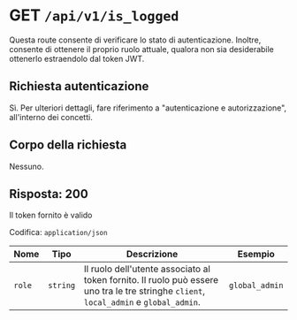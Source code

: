 # GET `/api/v1/is_logged`

Questa route consente di verificare lo stato di autenticazione. Inoltre, consente di ottenere il proprio ruolo attuale, qualora non sia desiderabile ottenerlo estraendolo dal token JWT.

## Richiesta autenticazione

Sì. Per ulteriori dettagli, fare riferimento a "autenticazione e autorizzazione", all'interno dei concetti.
<!-- TODO: passare ad usare la citazione @procedura_autenticazione -->

## Corpo della richiesta

Nessuno.

## Risposta: 200

Il token fornito è valido

Codifica: `application/json`
<!--typst-begin-exclude-->
| Nome | Tipo | Descrizione | Esempio |
|------------ |---------- |-------------------------------------------- |----------- |
| `role` | `string` | Il ruolo dell'utente associato al token fornito. Il ruolo può essere uno tra le tre stringhe `client`, `local_admin` e `global_admin`. | `global_admin` |
<!--typst-end-exclude-->